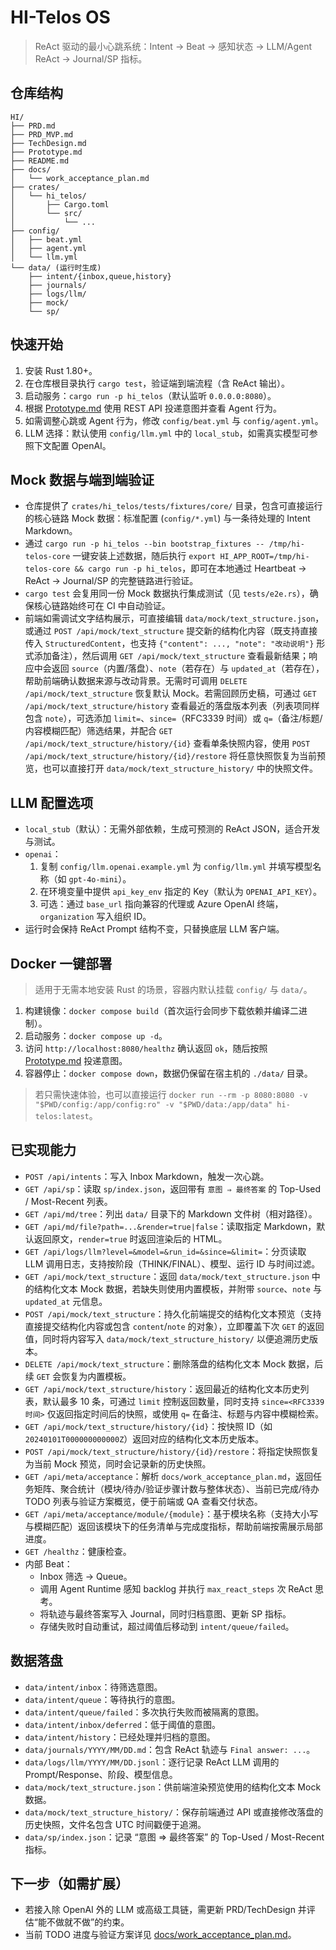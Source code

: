 # HI-Telos OS

> ReAct 驱动的最小心跳系统：Intent → Beat → 感知状态 → LLM/Agent ReAct → Journal/SP 指标。

## 仓库结构
```
HI/
├── PRD.md
├── PRD_MVP.md
├── TechDesign.md
├── Prototype.md
├── README.md
├── docs/
│   └── work_acceptance_plan.md
├── crates/
│   └── hi_telos/
│       ├── Cargo.toml
│       └── src/
│           └── ...
├── config/
│   ├── beat.yml
│   ├── agent.yml
│   └── llm.yml
└── data/ (运行时生成)
    ├── intent/{inbox,queue,history}
    ├── journals/
    ├── logs/llm/
    ├── mock/
    └── sp/
```

## 快速开始
1. 安装 Rust 1.80+。
2. 在仓库根目录执行 `cargo test`，验证端到端流程（含 ReAct 输出）。
3. 启动服务：`cargo run -p hi_telos`（默认监听 `0.0.0.0:8080`）。
4. 根据 [Prototype.md](Prototype.md) 使用 REST API 投递意图并查看 Agent 行为。
5. 如需调整心跳或 Agent 行为，修改 `config/beat.yml` 与 `config/agent.yml`。
6. LLM 选择：默认使用 `config/llm.yml` 中的 `local_stub`，如需真实模型可参照下文配置 OpenAI。

## Mock 数据与端到端验证
- 仓库提供了 `crates/hi_telos/tests/fixtures/core/` 目录，包含可直接运行的核心链路 Mock 数据：标准配置 (`config/*.yml`) 与一条待处理的 Intent Markdown。
- 通过 `cargo run -p hi_telos --bin bootstrap_fixtures -- /tmp/hi-telos-core` 一键安装上述数据，随后执行 `export HI_APP_ROOT=/tmp/hi-telos-core && cargo run -p hi_telos`，即可在本地通过 Heartbeat → ReAct → Journal/SP 的完整链路进行验证。
- `cargo test` 会复用同一份 Mock 数据执行集成测试（见 `tests/e2e.rs`），确保核心链路始终可在 CI 中自动验证。
- 前端如需调试文字结构展示，可直接编辑 `data/mock/text_structure.json`，或通过 `POST /api/mock/text_structure` 提交新的结构化内容（既支持直接传入 `StructuredContent`，也支持 `{"content": ..., "note": "改动说明"}` 形式添加备注），然后调用 `GET /api/mock/text_structure` 查看最新结果；响应中会返回 `source`（内置/落盘）、`note`（若存在）与 `updated_at`（若存在），帮助前端确认数据来源与改动背景。无需时可调用 `DELETE /api/mock/text_structure` 恢复默认 Mock。若需回顾历史稿，可通过 `GET /api/mock/text_structure/history` 查看最近的落盘版本列表（列表项同样包含 `note`），可选添加 `limit=`、`since=`（RFC3339 时间）或 `q=`（备注/标题/内容模糊匹配）筛选结果，并配合 `GET /api/mock/text_structure/history/{id}` 查看单条快照内容，使用 `POST /api/mock/text_structure/history/{id}/restore` 将任意快照恢复为当前预览，也可以直接打开 `data/mock/text_structure_history/` 中的快照文件。

## LLM 配置选项
- `local_stub`（默认）：无需外部依赖，生成可预测的 ReAct JSON，适合开发与测试。
- `openai`：
  1. 复制 `config/llm.openai.example.yml` 为 `config/llm.yml` 并填写模型名称（如 `gpt-4o-mini`）。
  2. 在环境变量中提供 `api_key_env` 指定的 Key（默认为 `OPENAI_API_KEY`）。
  3. 可选：通过 `base_url` 指向兼容的代理或 Azure OpenAI 终端，`organization` 写入组织 ID。
- 运行时会保持 ReAct Prompt 结构不变，只替换底层 LLM 客户端。

## Docker 一键部署
> 适用于无需本地安装 Rust 的场景，容器内默认挂载 `config/` 与 `data/`。

1. 构建镜像：`docker compose build`（首次运行会同步下载依赖并编译二进制）。
2. 启动服务：`docker compose up -d`。
3. 访问 `http://localhost:8080/healthz` 确认返回 `ok`，随后按照 [Prototype.md](Prototype.md) 投递意图。
4. 容器停止：`docker compose down`，数据仍保留在宿主机的 `./data/` 目录。

> 若只需快速体验，也可以直接运行 `docker run --rm -p 8080:8080 -v "$PWD/config:/app/config:ro" -v "$PWD/data:/app/data" hi-telos:latest`。

## 已实现能力
- `POST /api/intents`：写入 Inbox Markdown，触发一次心跳。
- `GET /api/sp`：读取 `sp/index.json`，返回带有 `意图 ⇒ 最终答案` 的 Top-Used / Most-Recent 列表。
- `GET /api/md/tree`：列出 `data/` 目录下的 Markdown 文件树（相对路径）。
- `GET /api/md/file?path=...&render=true|false`：读取指定 Markdown，默认返回原文，`render=true` 时返回渲染后的 HTML。
- `GET /api/logs/llm?level=&model=&run_id=&since=&limit=`：分页读取 LLM 调用日志，支持按阶段（THINK/FINAL）、模型、运行 ID 与时间过滤。
- `GET /api/mock/text_structure`：返回 `data/mock/text_structure.json` 中的结构化文本 Mock 数据，若缺失则使用内置模板，并附带 `source`、`note` 与 `updated_at` 元信息。
- `POST /api/mock/text_structure`：持久化前端提交的结构化文本预览（支持直接提交结构化内容或包含 `content`/`note` 的对象），立即覆盖下次 `GET` 的返回值，同时将内容写入 `data/mock/text_structure_history/` 以便追溯历史版本。
- `DELETE /api/mock/text_structure`：删除落盘的结构化文本 Mock 数据，后续 `GET` 会恢复为内置模板。
- `GET /api/mock/text_structure/history`：返回最近的结构化文本历史列表，默认最多 10 条，可通过 `limit` 控制返回数量，同时支持 `since=<RFC3339 时间>` 仅返回指定时间后的快照，或使用 `q=` 在备注、标题与内容中模糊检索。
- `GET /api/mock/text_structure/history/{id}`：按快照 ID（如 `20240101T000000000000Z`）返回对应的结构化文本历史版本。
- `POST /api/mock/text_structure/history/{id}/restore`：将指定快照恢复为当前 Mock 预览，同时会记录新的历史快照。
- `GET /api/meta/acceptance`：解析 `docs/work_acceptance_plan.md`，返回任务矩阵、聚合统计（模块/待办/验证步骤计数与整体状态）、当前已完成/待办 TODO 列表与验证方案概览，便于前端或 QA 查看交付状态。
- `GET /api/meta/acceptance/module/{module}`：基于模块名称（支持大小写与模糊匹配）返回该模块下的任务清单与完成度指标，帮助前端按需展示局部进度。
- `GET /healthz`：健康检查。
- 内部 Beat：
  - Inbox 筛选 → Queue。
  - 调用 Agent Runtime 感知 backlog 并执行 `max_react_steps` 次 ReAct 思考。
  - 将轨迹与最终答案写入 Journal，同时归档意图、更新 SP 指标。
  - 存储失败时自动重试，超过阈值后移动到 `intent/queue/failed`。

## 数据落盘
- `data/intent/inbox`：待筛选意图。
- `data/intent/queue`：等待执行的意图。
- `data/intent/queue/failed`：多次执行失败而被隔离的意图。
- `data/intent/inbox/deferred`：低于阈值的意图。
- `data/intent/history`：已经处理并归档的意图。
- `data/journals/YYYY/MM/DD.md`：包含 ReAct 轨迹与 `Final answer: ...`。
- `data/logs/llm/YYYY/MM/DD.jsonl`：逐行记录 ReAct LLM 调用的 Prompt/Response、阶段、模型信息。
- `data/mock/text_structure.json`：供前端渲染预览使用的结构化文本 Mock 数据。
- `data/mock/text_structure_history/`：保存前端通过 API 或直接修改落盘的历史快照，文件名包含 UTC 时间戳便于追溯。
- `data/sp/index.json`：记录 “意图 ⇒ 最终答案” 的 Top-Used / Most-Recent 指标。

## 下一步（如需扩展）
- 若接入除 OpenAI 外的 LLM 或高级工具链，需更新 PRD/TechDesign 并评估“能不做就不做”的约束。
- 当前 TODO 进度与验证方案详见 [docs/work_acceptance_plan.md](docs/work_acceptance_plan.md)。
